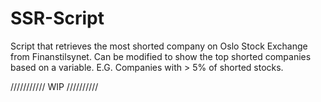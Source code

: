 # SSR-Script
Script that retrieves the most shorted company on Oslo Stock Exchange from Finanstilsynet.
Can be modified to show the top shorted companies based on a variable. E.G. Companies with > 5% of shorted stocks.

///////////
    WIP
//////////
